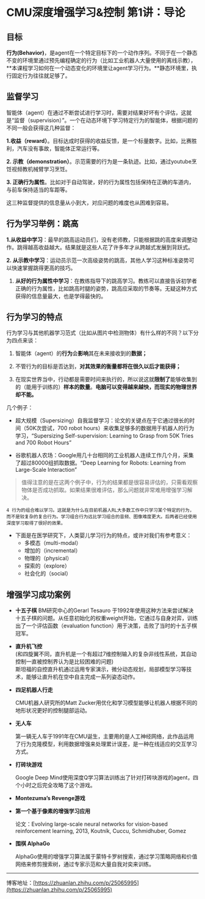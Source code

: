 # CMU深度增强学习&控制 第1讲：导论

## 目标

**行为\(Behavior\)**，是agent在一个特定目标下的一个动作序列。不同于在一个静态不变的环境里通过预先编程确定的行为（比如工业机器人大量使用的离线示教），**本课程学习如何在一个动态变化的环境里让agent学习行为。**静态环境里，执行固定行为往往就足够了。

## 监督学习

智能体（agent）在通过不断尝试进行学习时，需要对结果好坏有个评估，这就是“监督（supervision）”。一个在动态环境下学习特定行为的智能体，根据问题的不同一般会获得这几种监督：

**1.收益（reward）**。目标达成时获得的收益反馈，是一个标量数字。比如，比赛胜利，汽车没有事故，智能体正常运行等。

**2. 示教（demonstration）**。示范需要的行为是一条轨迹。比如，通过youtube烹饪视频教机械臂学习烹饪。

**3. 正确行为属性**。比如对于自动驾驶，好的行为属性包括保持在正确的车道内，与前车保持适当的车距等。

这三种监督提供的信息量从小到大，对应问题的难度也从困难到容易。

## 行为学习举例：跳高

**1.从收益中学习**：最早的跳高运动员们，没有老师教，只能根据跳的高度来调整动作。跳得越高收益越大。结果就是这些人花了许多年才从跨越式发展到背跃式。

**2. 从示教中学习**：运动员示范一次高级姿势的跳高，其他人学习这种标准姿势可以快速掌握跳得更高的技巧。

1. **从好的行为属性中学习**：在教练指导下的跳高学习。教练可以直接告诉初学者正确的行为属性，比如跳高时腿的姿势，跳高应采取的节奏等。无疑这种方式获得的信息量最大，也是学得最快的。

## 行为学习的特点

行为学习与其他机器学习范式（比如从图片中检测物体）有什么样的不同？以下分为四点来谈：

1. 智能体（agent）的**行为**会**影响**其在未来接收到的**数据；**

2. 不管行为的目标是否达到，**对其效果的衡量都将在很久以后才能获得；**

3. 在现实世界当中，行动都是需要时间来执行的，所以说这就**限制了**能够收集到的（能用于训练的）**样本的数量**。**电脑可以变得越来越快，而现实的物理世界却不能。**

几个例子：

* 超大规模（Supersizing）自我监督学习：论文的关键点在于它通过很长的时间（50K次尝试，700 robot hours）来收集足够多的数据用于机器人的行为学习，“Supersizing Self-supervision: Learning to Grasp from 50K Tries and 700 Robot Hours”

* 谷歌机器人农场：Google用几十台相同的工业机器人连续工作几个月，采集了超过80000组抓取数据。“Deep Learning for Robots: Learning from Large-Scale Interaction”

> 值得注意的是在这两个例子中，行为的结果都是很容易评估的，只需看观察物体是否成功抓取。如果结果很难评估，那么问题就非常难用增强学习解决。

```
4 行为的组合难以学习。这就是为什么在目前机器人RL大多数工作中只学习某个特定的行为，而不是较复杂的复合行为。学习组合行为远比学习组合的音频、图像难度更大。后两者已经使用深度学习取得了很好的效果。
```

* 下面是在医学研究下，人类婴儿学习行为的特点，或许对我们有参考意义：
  * 多模态（multi-modal）
  * 增加的（incremental）
  * 物理的（physical）
  * 探索的（explore）
  * 社会化的（social）

## 增强学习成功案例

* **十五子棋**
  BM研究中心的Gerarl Tesauro 于1992年使用这种方法来尝试解决十五子棋的问题。从任意初始化的权重weight开始，它通过与自身对弈，训练出了一个评估函数（evaluation function）用于决策，击败了当时的十五子棋冠军。
* **直升机飞控**  
  \(和四旋翼不同，直升机是一个有超过7维控制输入的复杂非线性系统，其自动控制一直被控制界认为是比较困难的问题\)  
  斯坦福的自控直升机通过运用专家演示，微分动态规划，局部模型学习等技术，能够让直升机在空中自主完成一系列姿态动作。

* **四足机器人行走**

  CMU机器人研究所的Matt Zucker用优化和学习模型能够让机器人根据不同的地形状况更好的控制腿部运动。

* **无人车**

  第一辆无人车于1991年在CMU诞生，主要用的是人工神经网络，此作品运用了行为克隆模型，利用数据增强来处理累计误差，是一种在线适应的交互学习方式。

* **打砖块游戏**

  Google Deep Mind使用深度Q学习算法训练出了针对打砖块游戏的agent，四个小时之后完全攻略了这个游戏。

* **Montezuma’s Revenge游戏**

* **第一个基于像素的增强学习应用**

  论文：Evolving large-scale neural networks for vision-based reinforcement learning, 2013, Koutník, Cuccu, Schmidhuber, Gomez

* **围棋 AlphaGo**

  AlphaGo使用的增强学习算法属于蒙特卡罗树搜索，通过学习策略网络和价值网络来修剪搜索树，通过专家示范和大量自我对奕来训练。

---

博客地址：[https://zhuanlan.zhihu.com/p/25065995](https://zhuanlan.zhihu.com/p/25065995)

